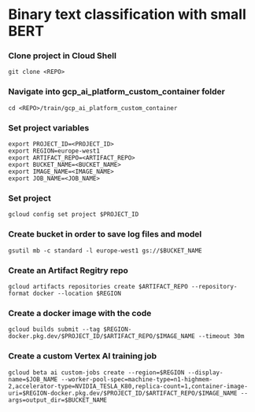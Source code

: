 # Binary text classification with small BERT

### Clone project in Cloud Shell

```git clone <REPO>```

### Navigate into gcp_ai_platform_custom_container folder

```cd <REPO>/train/gcp_ai_platform_custom_container```

### Set project variables

```
export PROJECT_ID=<PROJECT_ID>
export REGION=europe-west1
export ARTIFACT_REPO=<ARTIFACT_REPO>
export BUCKET_NAME=<BUCKET_NAME>
export IMAGE_NAME=<IMAGE_NAME>
export JOB_NAME=<JOB_NAME>
```

### Set project
```gcloud config set project $PROJECT_ID```

### Create bucket in order to save log files and model
```gsutil mb -c standard -l europe-west1 gs://$BUCKET_NAME```


### Create an Artifact Regitry repo

```
gcloud artifacts repositories create $ARTIFACT_REPO --repository-format docker --location $REGION
```

### Create a docker image with the code
```
gcloud builds submit --tag $REGION-docker.pkg.dev/$PROJECT_ID/$ARTIFACT_REPO/$IMAGE_NAME --timeout 30m
```

### Create a custom Vertex AI training job 
```
gcloud beta ai custom-jobs create --region=$REGION --display-name=$JOB_NAME --worker-pool-spec=machine-type=n1-highmem-2,accelerator-type=NVIDIA_TESLA_K80,replica-count=1,container-image-uri=$REGION-docker.pkg.dev/$PROJECT_ID/$ARTIFACT_REPO/$IMAGE_NAME --args=output_dir=$BUCKET_NAME
```
